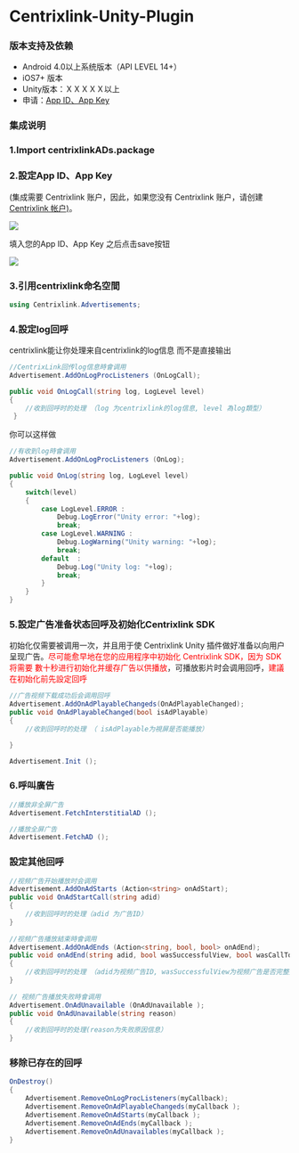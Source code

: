 # Centrixlink-Unity-Plugin

### 版本支持及依赖

* Android 4.0以上系统版本（API LEVEL 14+）
* iOS7+ 版本
* Unity版本：ＸＸＸＸＸ以上
* 申请：[App ID、App Key](https://dashboard.centrixlink.com/login)

### 集成说明

### 1.Import centrixlinkADs.package

### 2.設定App ID、App Key
(集成需要 Centrixlink 账户，因此，如果您没有 Centrixlink 账户，请创建 [Centrixlink 帐户)](https://dashboard.centrixlink.com/login)。

<img src="http://i.imgur.com/cKEe1qo.png">

填入您的App ID、App Key 之后点击save按钮

<img src="http://i.imgur.com/zXTqVrN.png">

### 3.引用centrixlink命名空間
``` C#
using Centrixlink.Advertisements;
```
### 4.設定log回呼
centrixlink能让你处理来自centrixlink的log信息 而不是直接输出
```	C#
//CentrixLink回传log信息時會调用
Advertisement.AddOnLogProcListeners (OnLogCall);

public void OnLogCall(string log, LogLevel level)
{
	//收到回呼时的处理 （log 为centrixlink的log信息, level 為log類型）
 }
```
你可以这样做
```	C#
//有收到log時會调用
Advertisement.AddOnLogProcListeners (OnLog);

public void OnLog(string log, LogLevel level)
{
	switch(level)
	{
		case LogLevel.ERROR :
			Debug.LogError("Unity error: "+log);
			break;
		case LogLevel.WARNING :
			Debug.LogWarning("Unity warning: "+log);
			break;
		default  :
			Debug.Log("Unity log: "+log);
			break;
		}
	}
}
```
### 5.設定广告准备状态回呼及初始化Centrixlink SDK
初始化仅需要被调用一次，并且用于使 Centrixlink Unity 插件做好准备以向用户呈现广告。<font color="red">尽可能愈早地在您的应用程序中初始化 Centrixlink SDK，因为 SDK 将需要 數十秒进行初始化并缓存广告以供播放</font>，可播放影片时会调用回呼，<font color="red">建議在初始化前先設定回呼</font>

``` C#
//广告视频下载成功后会调用回呼
Advertisement.AddOnAdPlayableChangeds(OnAdPlayableChanged);
public void OnAdPlayableChanged(bool isAdPlayable)
{
	//收到回呼时的处理 （ isAdPlayable为視屏是否能播放）

}

Advertisement.Init ();
```


### 6.呼叫廣告
``` C#
//播放非全屏广告
Advertisement.FetchInterstitialAD ();

//播放全屏广告
Advertisement.FetchAD ();

```


### 設定其他回呼
``` C#
//视频广告开始播放时会调用
Advertisement.AddOnAdStarts (Action<string> onAdStart);
public void OnAdStartCall(string adid)
{
	//收到回呼时的处理（adid 为广告ID）
}
    
//视频广告播放結束時會调用
Advertisement.AddOnAdEnds (Action<string, bool, bool> onAdEnd);
public void onAdEnd(string adid, bool wasSuccessfulView, bool wasCallToActionClicked)
{
	//收到回呼时的处理 （adid为视频广告ID, wasSuccessfulView为视频广告是否完整播放，wasCallToActionClicked为是否点击了视频广告）
}
 
// 视频广告播放失败時會调用
Advertisement.OnAdUnavailable (OnAdUnavailable );
public void OnAdUnavailable(string reason)
{
	//收到回呼时的处理(reason为失败原因信息）
}
```

### 移除已存在的回呼
``` C#
OnDestroy()
{
	Advertisement.RemoveOnLogProcListeners(myCallback);
	Advertisement.RemoveOnAdPlayableChangeds(myCallback );
	Advertisement.RemoveOnAdStarts(myCallback );
	Advertisement.RemoveOnAdEnds(myCallback );
	Advertisement.RemoveOnAdUnavailables(myCallback );
}
```
